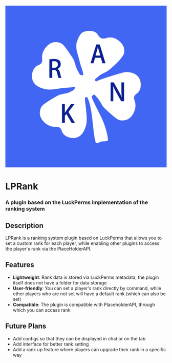 ![LPRank](./icon.png "LPRank")
# LPRank
### A plugin based on the LuckPerms implementation of the ranking system

## Description
LPRank is a ranking system plugin based on LuckPerms that allows you to set a custom rank for each player, while enabling other plugins to access the player's rank via the PlaceHolderAPI.

## Features
- **Lightweight**: Rank data is stored via LuckPerms metadata, the plugin itself does not have a folder for data storage
- **User-friendly**: You can set a player's rank directly by command, while other players who are not set will have a default rank (which can also be set)
- **Compatible**: The plugin is compatible with PlaceholderAPI, through which you can access rank

## Future Plans
- Add configs so that they can be displayed in chat or on the tab
- Add interface for better rank setting
- Add a rank up feature where players can upgrade their rank in a specific way
